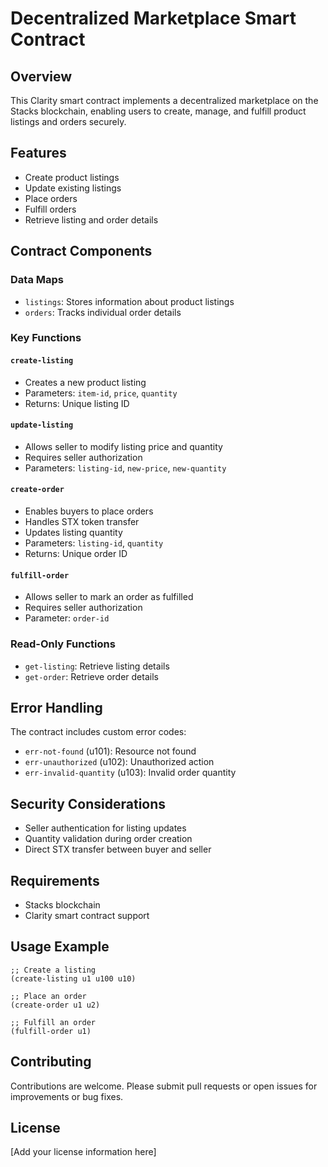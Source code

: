 # Decentralized Marketplace Smart Contract

## Overview

This Clarity smart contract implements a decentralized marketplace on the Stacks blockchain, enabling users to create, manage, and fulfill product listings and orders securely.

## Features

- Create product listings
- Update existing listings
- Place orders
- Fulfill orders
- Retrieve listing and order details

## Contract Components

### Data Maps
- `listings`: Stores information about product listings
- `orders`: Tracks individual order details

### Key Functions

#### `create-listing`
- Creates a new product listing
- Parameters: `item-id`, `price`, `quantity`
- Returns: Unique listing ID

#### `update-listing`
- Allows seller to modify listing price and quantity
- Requires seller authorization
- Parameters: `listing-id`, `new-price`, `new-quantity`

#### `create-order`
- Enables buyers to place orders
- Handles STX token transfer
- Updates listing quantity
- Parameters: `listing-id`, `quantity`
- Returns: Unique order ID

#### `fulfill-order`
- Allows seller to mark an order as fulfilled
- Requires seller authorization
- Parameter: `order-id`

### Read-Only Functions
- `get-listing`: Retrieve listing details
- `get-order`: Retrieve order details

## Error Handling

The contract includes custom error codes:
- `err-not-found` (u101): Resource not found
- `err-unauthorized` (u102): Unauthorized action
- `err-invalid-quantity` (u103): Invalid order quantity

## Security Considerations
- Seller authentication for listing updates
- Quantity validation during order creation
- Direct STX transfer between buyer and seller

## Requirements
- Stacks blockchain
- Clarity smart contract support

## Usage Example

```clarity
;; Create a listing
(create-listing u1 u100 u10)

;; Place an order
(create-order u1 u2)

;; Fulfill an order
(fulfill-order u1)
```

## Contributing
Contributions are welcome. Please submit pull requests or open issues for improvements or bug fixes.

## License
[Add your license information here]
